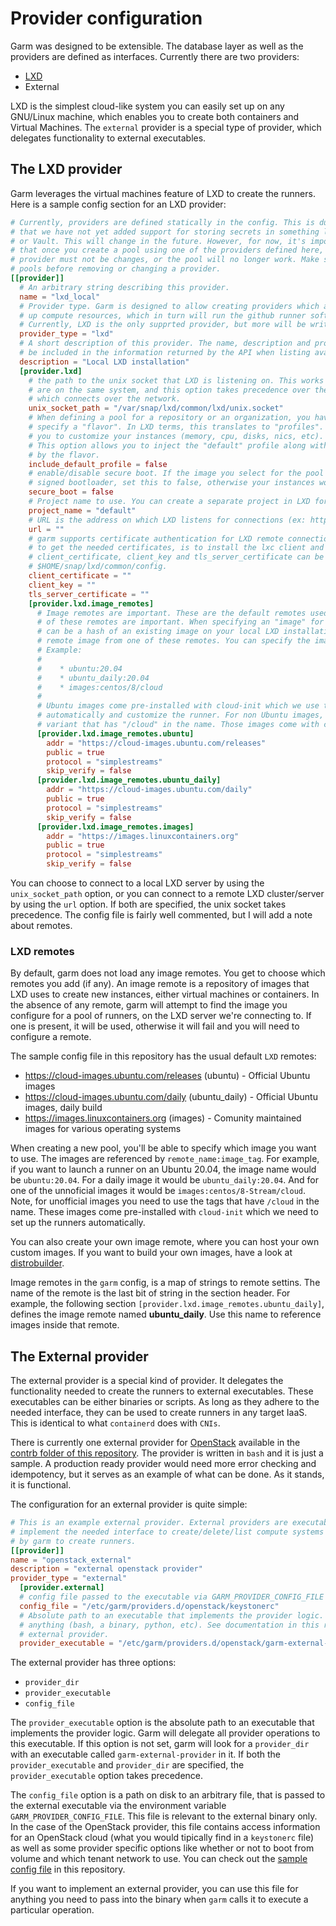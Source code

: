 # Provider configuration

Garm was designed to be extensible. The database layer as well as the providers are defined as interfaces. Currently there are two providers:
  * [LXD](https://linuxcontainers.org/lxd/introduction/)
  * External

LXD is the simplest cloud-like system you can easily set up on any GNU/Linux machine, which enables you to create both containers and Virtual Machines. The ```external``` provider is a special type of provider, which delegates functionality to external executables.

## The LXD provider

Garm leverages the virtual machines feature of LXD to create the runners. Here is a sample config section for an LXD provider:

```toml
# Currently, providers are defined statically in the config. This is due to the fact
# that we have not yet added support for storing secrets in something like Barbican
# or Vault. This will change in the future. However, for now, it's important to remember
# that once you create a pool using one of the providers defined here, the name of that
# provider must not be changes, or the pool will no longer work. Make sure you remove any
# pools before removing or changing a provider.
[[provider]]
  # An arbitrary string describing this provider.
  name = "lxd_local"
  # Provider type. Garm is designed to allow creating providers which are used to spin
  # up compute resources, which in turn will run the github runner software.
  # Currently, LXD is the only supprted provider, but more will be written in the future.
  provider_type = "lxd"
  # A short description of this provider. The name, description and provider types will
  # be included in the information returned by the API when listing available providers.
  description = "Local LXD installation"
  [provider.lxd]
    # the path to the unix socket that LXD is listening on. This works if garm and LXD
    # are on the same system, and this option takes precedence over the "url" option,
    # which connects over the network.
    unix_socket_path = "/var/snap/lxd/common/lxd/unix.socket"
    # When defining a pool for a repository or an organization, you have an option to
    # specify a "flavor". In LXD terms, this translates to "profiles". Profiles allow
    # you to customize your instances (memory, cpu, disks, nics, etc).
    # This option allows you to inject the "default" profile along with the profile selected
    # by the flavor.
    include_default_profile = false
    # enable/disable secure boot. If the image you select for the pool does not have a
    # signed bootloader, set this to false, otherwise your instances won't boot.
    secure_boot = false
    # Project name to use. You can create a separate project in LXD for runners.
    project_name = "default"
    # URL is the address on which LXD listens for connections (ex: https://example.com:8443)
    url = ""
    # garm supports certificate authentication for LXD remote connections. The easiest way
    # to get the needed certificates, is to install the lxc client and add a remote. The
    # client_certificate, client_key and tls_server_certificate can be then fetched from
    # $HOME/snap/lxd/common/config.
    client_certificate = ""
    client_key = ""
    tls_server_certificate = ""
    [provider.lxd.image_remotes]
      # Image remotes are important. These are the default remotes used by lxc. The names
      # of these remotes are important. When specifying an "image" for the pool, that image
      # can be a hash of an existing image on your local LXD installation or it can be a
      # remote image from one of these remotes. You can specify the images as follows:
      # Example:
      #
      #    * ubuntu:20.04
      #    * ubuntu_daily:20.04
      #    * images:centos/8/cloud
      #
      # Ubuntu images come pre-installed with cloud-init which we use to set up the runner
      # automatically and customize the runner. For non Ubuntu images, you need to use the
      # variant that has "/cloud" in the name. Those images come with cloud-init.
      [provider.lxd.image_remotes.ubuntu]
        addr = "https://cloud-images.ubuntu.com/releases"
        public = true
        protocol = "simplestreams"
        skip_verify = false
      [provider.lxd.image_remotes.ubuntu_daily]
        addr = "https://cloud-images.ubuntu.com/daily"
        public = true
        protocol = "simplestreams"
        skip_verify = false
      [provider.lxd.image_remotes.images]
        addr = "https://images.linuxcontainers.org"
        public = true
        protocol = "simplestreams"
        skip_verify = false
```

You can choose to connect to a local LXD server by using the ```unix_socket_path``` option, or you can connect to a remote LXD cluster/server by using the ```url``` option. If both are specified, the unix socket takes precedence. The config file is fairly well commented, but I will add a note about remotes.

### LXD remotes

By default, garm does not load any image remotes. You get to choose which remotes you add (if any). An image remote is a repository of images that LXD uses to create new instances, either virtual machines or containers. In the absence of any remote, garm will attempt to find the image you configure for a pool of runners, on the LXD server we're connecting to. If one is present, it will be used, otherwise it will fail and you will need to configure a remote.

The sample config file in this repository has the usual default ```LXD``` remotes:

  * https://cloud-images.ubuntu.com/releases (ubuntu) - Official Ubuntu images
  * https://cloud-images.ubuntu.com/daily (ubuntu_daily) - Official Ubuntu images, daily build
  * https://images.linuxcontainers.org (images) - Comunity maintained images for various operating systems

When creating a new pool, you'll be able to specify which image you want to use. The images are referenced by ```remote_name:image_tag```. For example, if you want to launch a runner on an Ubuntu 20.04, the image name would be ```ubuntu:20.04```. For a daily image it would be ```ubuntu_daily:20.04```. And for one of the unnoficial images it would be ```images:centos/8-Stream/cloud```. Note, for unofficial images you need to use the tags that have ```/cloud``` in the name. These images come pre-installed with ```cloud-init``` which we need to set up the runners automatically.

You can also create your own image remote, where you can host your own custom images. If you want to build your own images, have a look at [distrobuilder](https://github.com/lxc/distrobuilder).

Image remotes in the ```garm``` config, is a map of strings to remote settins. The name of the remote is the last bit of string in the section header. For example, the following section ```[provider.lxd.image_remotes.ubuntu_daily]```, defines the image remote named **ubuntu_daily**. Use this name to reference images inside that remote.


## The External provider

The external provider is a special kind of provider. It delegates the functionality needed to create the runners to external executables. These executables can be either binaries or scripts. As long as they adhere to the needed interface, they can be used to create runners in any target IaaS. This is identical to what ```containerd``` does with ```CNIs```.

There is currently one external provider for [OpenStack](https://www.openstack.org/) available in the [contrb folder of this repository](../contrib/providers.d/openstack). The provider is written in ```bash``` and it is just a sample. A production ready provider would need more error checking and idempotency, but it serves as an example of what can be done. As it stands, it is functional.

The configuration for an external provider is quite simple:

```toml
# This is an example external provider. External providers are executables that
# implement the needed interface to create/delete/list compute systems that are used
# by garm to create runners.
[[provider]]
name = "openstack_external"
description = "external openstack provider"
provider_type = "external"
  [provider.external]
  # config file passed to the executable via GARM_PROVIDER_CONFIG_FILE environment variable
  config_file = "/etc/garm/providers.d/openstack/keystonerc"
  # Absolute path to an executable that implements the provider logic. This executable can be
  # anything (bash, a binary, python, etc). See documentation in this repo on how to write an
  # external provider.
  provider_executable = "/etc/garm/providers.d/openstack/garm-external-provider"
```

The external provider has three options:

  * ```provider_dir```
  * ```provider_executable```
  * ```config_file```


The ```provider_executable``` option is the absolute path to an executable that implements the provider logic. Garm will delegate all provider operations to this executable. If this option is not set, garm will look for a ```provider_dir``` with an executable called ```garm-external-provider``` in it. If both the ```provider_executable``` and ```provider_dir``` are specified, the ```provider_executable``` option takes precedence.

The ```config_file``` option is a path on disk to an arbitrary file, that is passed to the external executable via the environment variable ```GARM_PROVIDER_CONFIG_FILE```. This file is relevant to the external binary only. In the case of the OpenStack provider, this file contains access information for an OpenStack cloud (what you would tipically find in a ```keystonerc``` file) as well as some provider specific options like whether or not to boot from volume and which tenant network to use. You can check out the [sample config file](../contrib/providers.d/openstack/keystonerc) in this repository.

If you want to implement an external provider, you can use this file for anything you need to pass into the binary when ```garm``` calls it to execute a particular operation.